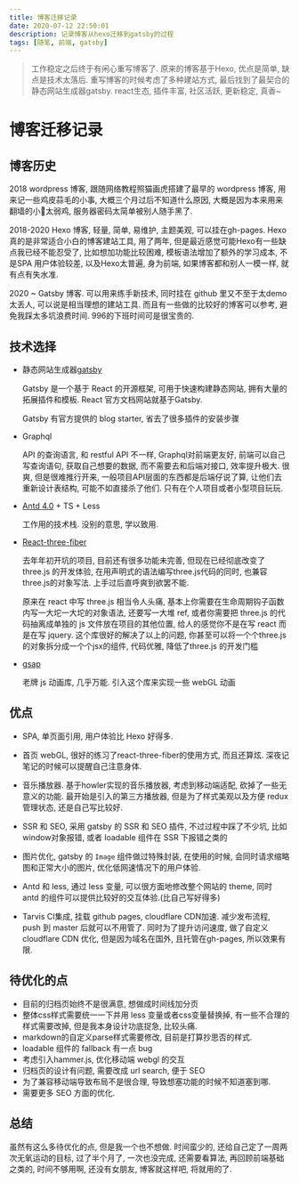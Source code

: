 ```yaml
---
title: 博客迁移记录
date: 2020-07-12 22:50:01
description: 记录博客从hexo迁移到gatsby的过程
tags: [随笔, 前端, gatsby]
---
```


> 工作稳定之后终于有闲心重写博客了. 原来的博客基于Hexo, 优点是简单, 缺点是技术太落后. 重写博客的时候考虑了多种建站方式, 最后找到了最契合的静态网站生成器gatsby. react生态, 插件丰富, 社区活跃, 更新稳定, 真香~

# 博客迁移记录

## 博客历史

2018	wordpress 博客,  跟随网络教程照猫画虎搭建了最早的 wordpress 博客, 用来记一些鸡皮蒜毛的小事, 大概三个月过后不知道什么原因, 大概是因为本来用来翻墙的小🐣太弱鸡, 服务器密码太简单被别人随手黑了.

2018-2020 Hexo 博客, 轻量, 简单, 易维护, 主题美观, 可以挂在gh-pages. Hexo 真的是非常适合小白的博客建站工具, 用了两年, 但是最近感觉可能Hexo有一些缺点我已经不能忍受了, 比如想加功能比较困难, 模板语法增加了额外的学习成本, 不是SPA 用户体验较差, 以及Hexo太普遍, 身为前端, 如果博客都和别人一模一样, 就有点有失水准. 

2020 ~ Gatsby 博客. 可以用来练手新技术, 同时挂在 github 里又不至于太demo太丢人, 可以说是相当理想的建站工具. 而且有一些做的比较好的博客可以参考, 避免我踩太多坑浪费时间. 996的下班时间可是很宝贵的. 

## 技术选择

- 静态网站生成器[gatsby](https://www.gatsbyjs.org/)

  Gatsby 是一个基于 React 的开源框架, 可用于快速构建静态网站, 拥有大量的拓展插件和模板. React 官方文档网站就基于Gatsby.

  Gatsby 有官方提供的 blog starter, 省去了很多插件的安装步骤

- Graphql

  API 的查询语言, 和 restful API 不一样, Graphql对前端更友好, 前端可以自己写查询语句, 获取自己想要的数据,   而不需要去和后端对接口, 效率提升极大. 很爽, 但是很难推行开来, 一般项目API层面的东西都是后端仔说了算, 让他们去重新设计表结构, 可能不如直接杀了他们. 只有在个人项目或者小型项目玩玩.

- [Antd 4.0](https://ant.design/) + TS + Less

  工作用的技术栈. 没别的意思, 学以致用.

- [React-three-fiber](https://github.com/react-spring/react-three-fiber)

  去年年初开坑的项目, 目前还有很多功能未完善, 但现在已经彻底改变了 three.js 的开发体验, 在用声明式的语法编写three.js代码的同时, 也兼容three.js的对象写法. 上手过后直呼爽到欲罢不能. 

  原来在 react 中写 three.js 相当令人头痛, 基本上你需要在生命周期钩子函数内写一大坨一大坨的对象语法, 还要写一大堆 ref, 或者你需要把 three.js 的代码抽离成单独的 js 文件放在项目的其他位置, 给人的感觉你不是在写 react 而是在写 jquery. 这个库很好的解决了以上的问题, 你甚至可以将一个个three.js的对象拆分成一个个jsx的组件, 代码优雅, 降低了three.js 的开发门槛

- [gsap](https://greensock.com/)

  老牌 js 动画库, 几乎万能. 引入这个库来实现一些 webGL 动画

## 优点

- SPA, 单页面引用, 用户体验比 Hexo 好得多.

- 首页 webGL, 很好的练习了react-three-fiber的使用方式, 而且还算炫. 深夜记笔记的时候可以提醒自己注意身体.
- 音乐播放器. 基于howler实现的音乐播放器, 考虑到移动端适配, 砍掉了一些无意义的功能. 最开始是引入的第三方播放器, 但是为了样式美观以及方便 redux 管理状态, 还是自己写比较好.
- SSR 和 SEO, 采用 gatsby 的 SSR 和 SEO 插件, 不过过程中踩了不少坑, 比如 window对象报错, 或者 loadable 组件在 SSR 下报错之类的
- 图片优化, gatsby 的 `Image` 组件做过特殊封装, 在使用的时候, 会同时请求缩略图和正常大小的图片, 优化低网速情况下的用户体验.
- Antd 和 less, 通过 less 变量, 可以很方面地修改整个网站的 theme, 同时 antd 的组件可以提供比较好的交互体验.(比自己写好得多)
- Tarvis CI集成, 挂载 github pages, cloudflare CDN加速. 减少发布流程, push 到 master 后就可以不用管了. 同时为了提升访问速度, 做了自定义 cloudflare CDN 优化, 但是因为域名在国外, 且托管在gh-pages, 所以效果有限.

## 待优化的点

- 目前的归档页始终不是很满意, 想做成时间线加分页
- 整体css样式需要统一一下并用 less 变量或者css变量替换掉, 有一些不合理的样式需要改掉, 但是我本身设计功底捉急, 比较头痛. 
- markdown的自定义parse样式需要修改, 目前是打算抄思否的样式.
- loadable 组件的 fallback 有一点 bug
- 考虑引入hammer.js, 优化移动端 webgl 的交互
- 归档页的设计有问题, 需要改成 url search, 便于 SEO
- 为了兼容移动端导致布局不是很合理, 导致想塞功能的时候不知道塞到哪. 
- 需要更多 SEO 方面的优化.

## 总结

虽然有这么多待优化的点, 但是我一个也不想做. 时间蛮少的, 还给自己定了一周两次无氧运动的目标, 过了半个月了, 一次也没完成, 还需要看算法, 再回顾前端基础之类的, 时间不够用啊, 还没有女朋友, 博客就这样吧, 将就用的了.